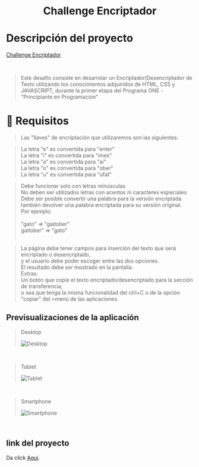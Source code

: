 <h1 align="center"> Challenge Encriptador </h1>
 
 # Descripción del proyecto
 
 [Challenge Encriptador](https://github.com/johnsh85dev/Challenge_Encriptador/assets/126521026/835bdfff-cc24-446f-9283-525996e949e6)
 
 <br>
 
 >Este desafío consiste en desarrolar un Encriptador/Desencriptador de Texto
 >utilizando los conocimientos adquiridos de HTML, CSS y JAVASCRIPT, durante
 >la primer etapa del Programa ONE - "Principiante en Programación"


# 📝 Requisitos

>Las "llaves" de encriptación que utilizaremos son las siguientes:<br>

>La letra "e" es convertida para "enter" <br>
>La letra "i" es convertida para "imes" <br>
>La letra "a" es convertida para "ai" <br>
>La letra "o" es convertida para "ober" <br>
>La letra "u" es convertida para "ufat" <br>


>Debe funcionar solo con letras minúsculas <br>
>No deben ser utilizados letras con acentos ni caracteres especiales <br>
>Debe ser posible convertir una palabra para la versión encriptada también devolver una palabra encriptada para su versión original. <br>
>Por ejemplo:<br><br>
>"gato" => "gaitober"<br>
>gaitober" => "gato"<br><br>

>La página debe tener campos para inserción del texto que será encriptado o desencriptado,<br>
>y el usuario debe poder escoger entre las dos opciones.<br>
>El resultado debe ser mostrado en la pantalla.<br>
>Extras:<br>
>Un botón que copie el texto encriptado/desencriptado para la sección de transferencia,<br>
>o sea que tenga la misma funcionalidad del ctrl+C o de la opción "copiar" del >menú de las aplicaciones.<br>

## Previsualizaciones de la aplicación 

>Desktop
>
>![Desktop](https://github.com/johnsh85dev/Challenge_Encriptador/assets/126521026/5658fc14-f1c0-4a80-86e7-78fdd2c9135a)

<br>

>Tablet
>
>![Tablet](https://github.com/johnsh85dev/Challenge_Encriptador/assets/126521026/4970364f-914e-4a2f-a1eb-a40dcf9c5fda)

<br>

>Smartphone
>
>![Smartphone](https://github.com/johnsh85dev/Challenge_Encriptador/assets/126521026/613325f8-d976-42c0-ba16-dfae1a08d9b4)

<br>

## link del proyecto

Da click [Aquí](https://johnsh85dev.github.io/Challenge_Encriptador/).
